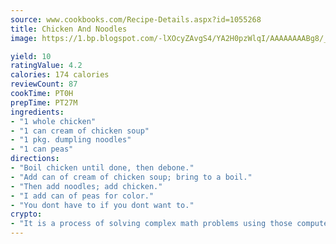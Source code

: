 ```yaml
---
source: www.cookbooks.com/Recipe-Details.aspx?id=1055268
title: Chicken And Noodles
image: https://1.bp.blogspot.com/-lXOcyZAvgS4/YA2H0pzWlqI/AAAAAAAABg8/_HX4JI-WmFM0Tz684w_qYjP9vBzksmFNgCLcBGAsYHQ/s219/20.png

yield: 10
ratingValue: 4.2
calories: 174 calories
reviewCount: 87
cookTime: PT0H
prepTime: PT27M
ingredients:
- "1 whole chicken"
- "1 can cream of chicken soup"
- "1 pkg. dumpling noodles"
- "1 can peas"
directions:
- "Boil chicken until done, then debone."
- "Add can of cream of chicken soup; bring to a boil."
- "Then add noodles; add chicken."
- "I add can of peas for color."
- "You dont have to if you dont want to."
crypto:
- "It is a process of solving complex math problems using those computers which run bitcoin software."
---
```

